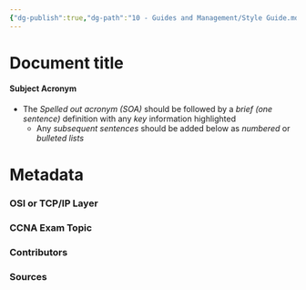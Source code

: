 ```yaml
---
{"dg-publish":true,"dg-path":"10 - Guides and Management/Style Guide.md","permalink":"/10-guides-and-management/style-guide/"}
---
```



# Document title
#### Subject Acronym
- The *Spelled out acronym (SOA)* should be followed by a *brief (one sentence)* definition with any *key* information highlighted
	- Any *subsequent sentences* should be added below as *numbered* or *bulleted lists*




# Metadata
### OSI or TCP/IP Layer

### CCNA Exam Topic

### Contributors

### Sources
